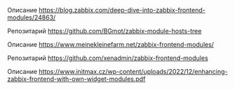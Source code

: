 
Описание
https://blog.zabbix.com/deep-dive-into-zabbix-frontend-modules/24863/

Репозитарий
https://github.com/BGmot/zabbix-module-hosts-tree

Описание
https://www.meinekleinefarm.net/zabbix-frontend-modules/

Репозитарий
https://github.com/xenadmin/zabbix-frontend-modules

Описание
https://www.initmax.cz/wp-content/uploads/2022/12/enhancing-zabbix-frontend-with-own-widget-modules.pdf
